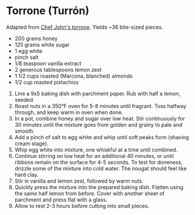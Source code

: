 # Torrone (Turrón)

Adapted from [Chef John's torrone](http://foodwishes.blogspot.com/2016/02/torrone-italian-nut-nougat-confection.html). Yields ~36 bite-sized pieces.

- 200 grams honey
- 125 grams white sugar
- 1 egg white
- pinch salt
- 1/8 teaspoon vanilla extract
- 2 generous tablespoons lemon zest
- 1 1/2 cups roasted (Marcona, blanched) almonds
- 1/2 cup roasted pistachios

1. Line a 9x5 baking dish with parchment paper. Rub with half a lemon, seeded.
2. Roast nuts in a 350&deg;F oven for 5-8 minutes until fragrant. Toss halfway through, and keep warm in oven when done.
3. In a pot, combine honey and sugar over low heat. Stir continuously for 30 minutes until the mixture goes from golden and grainy to pale and smooth.
4. Add a pinch of salt to egg white and whip until soft peaks form (shaving cream stage).
5. Whip egg white into mixture, one whiskful at a time until combined.
6. Continue stirring on low heat for an additional 40 minutes, or until ribbons remain on the surface for 4-5 seconds. To test for doneness, drizzle some of the mixture into cold water. The nougat should feel like hard clay.
7. Stir in vanilla and lemon zest, followed by warm nuts.
8. Quickly press the mixture into the prepared baking dish. Flatten using the same half lemon from before. Cover with another sheet of parchment and press flat with a glass.
9. Allow to rest 2-3 hours before cutting into small pieces.
